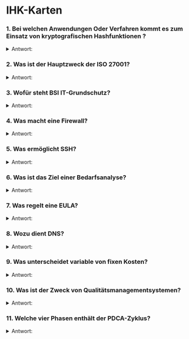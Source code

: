 # IHK-Karten

### 1. Bei welchen Anwendungen Oder Verfahren kommt es zum Einsatz von kryptografischen Hashfunktionen ?

<details>
  <summary>Antwort:</summary>
  
- Integritätsprüfungen
- Erzeugung von Prüfsummen
- Erzeugung von Sitzungsschlüsseln
- Generatoren für Einmal-Passwörter
- Verfahren zur Authentifizierung mit digitalen Signaturen
- Speichern von Passwörtern
  
</details>

### 2. Was ist der Hauptzweck der ISO 27001?

<details>
  <summary>Antwort:</summary>
  
Standard für das Informationssicherheits-Managementsystem (ISMS), der Anforderungen für die Implementierung von Sicherheitskontrollen festlegt.
  
</details>

### 3. Wofür steht BSI IT-Grundschutz?

<details>
  <summary>Antwort:</summary>
  
Methode zur Identifizierung und Implementierung von Sicherheitsmaßnahmen, entwickelt vom Bundesamt für Sicherheit in der Informationstechnik (BSI)
  
</details>

### 4. Was macht eine Firewall?

<details>
  <summary>Antwort:</summary>
  
Überwacht und kontrolliert eingehenden und ausgehenden Netzwerkverkehr basierend auf Sicherheitsrichtlinien.
  
</details>

### 5. Was ermöglicht SSH?

<details>
  <summary>Antwort:</summary>
  
Sichere Fernverwaltung und Kommunikation über unsichere Netzwerke, indem Daten verschlüsselt werden.

</details>

### 6. Was ist das Ziel einer Bedarfsanalyse?

<details>
  <summary>Antwort:</summary>
  
Ermittlung der Bedürfnisse und Anforderungen eines Marktes oder Unternehmens.

</details>

### 7. Was regelt eine EULA?

<details>
  <summary>Antwort:</summary>
  
End User License Agreement: Die Bedingungen, unter denen Software vom Endbenutzer genutzt werden darf.

</details>

### 8. Wozu dient DNS?

<details>
  <summary>Antwort:</summary>
  
Domain Name System: Zur Übersetzung von Domainnamen in IP-Adressen.

</details>

### 9. Was unterscheidet variable von fixen Kosten?

<details>
  <summary>Antwort:</summary>
  
Variable Kosten ändern sich mit der Produktion, fixe Kosten nicht.

</details>

### 10. Was ist der Zweck von Qualitätsmanagementsystemen?

<details>
  <summary>Antwort:</summary>
  
Koordination und Lenkung von Prozessen zur Verbesserung und Aufrechterhaltung der Qualität.

</details>

### 11. Welche vier Phasen enthält der PDCA-Zyklus?
<details>
  <summary>Antwort:</summary>
  
Plan (Planung), Do (Umsetzung), Check (Überprüfung), Act (Handlung).

</details>
